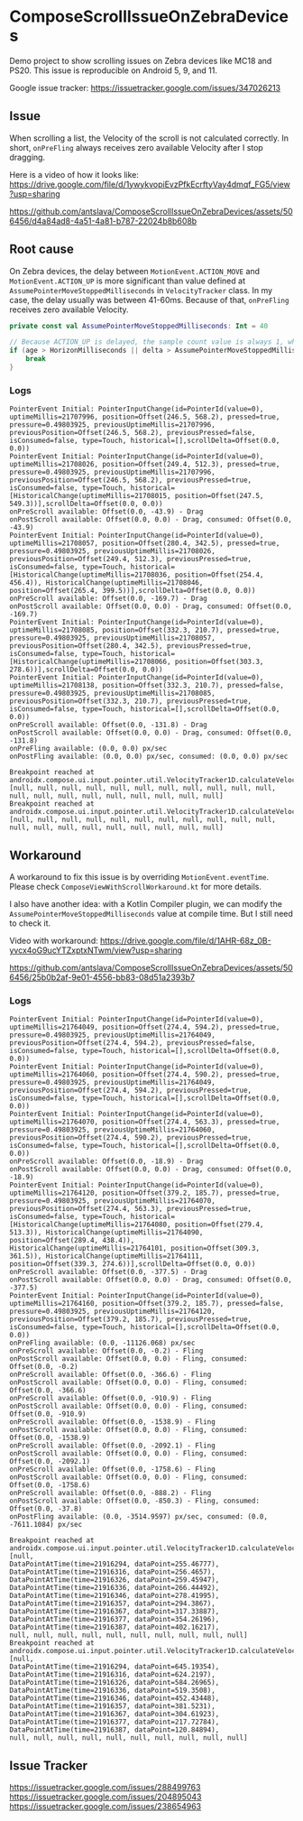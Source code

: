 # ComposeScrollIssueOnZebraDevices

Demo project to show scrolling issues on Zebra devices like MC18 and PS20.
This issue is reproducible on Android 5, 9, and 11.

Google issue tracker: https://issuetracker.google.com/issues/347026213

## Issue

When scrolling a list, the Velocity of the scroll is not calculated correctly.
In short, `onPreFling` always receives zero available Velocity after I stop dragging.

Here is a video of how it looks
like: https://drive.google.com/file/d/1ywykvopiEvzPfkEcrftyVay4dmqf_FG5/view?usp=sharing



https://github.com/antslava/ComposeScrollIssueOnZebraDevices/assets/506456/d4a84ad8-4a51-4a81-b787-22024b8b608b



## Root cause

On Zebra devices, the delay between `MotionEvent.ACTION_MOVE` and `MotionEvent.ACTION_UP` is
more significant than value defined at `AssumePointerMoveStoppedMilliseconds` in `VelocityTracker`
class. In my case, the delay usually was between 41-60ms.
Because of that, `onPreFling` receives zero available Velocity.

```kotlin
private const val AssumePointerMoveStoppedMilliseconds: Int = 40
```

```kotlin
// Because ACTION_UP is delayed, the sample count value is always 1, which is insufficient for the Lsq2 strategy.  
if (age > HorizonMilliseconds || delta > AssumePointerMoveStoppedMilliseconds) {
    break
}
```

### Logs

```
PointerEvent Initial: PointerInputChange(id=PointerId(value=0), uptimeMillis=21707996, position=Offset(246.5, 568.2), pressed=true, pressure=0.49803925, previousUptimeMillis=21707996, previousPosition=Offset(246.5, 568.2), previousPressed=false, isConsumed=false, type=Touch, historical=[],scrollDelta=Offset(0.0, 0.0))
PointerEvent Initial: PointerInputChange(id=PointerId(value=0), uptimeMillis=21708026, position=Offset(249.4, 512.3), pressed=true, pressure=0.49803925, previousUptimeMillis=21707996, previousPosition=Offset(246.5, 568.2), previousPressed=true, isConsumed=false, type=Touch, historical=[HistoricalChange(uptimeMillis=21708015, position=Offset(247.5, 549.3))],scrollDelta=Offset(0.0, 0.0))
onPreScroll available: Offset(0.0, -43.9) - Drag
onPostScroll available: Offset(0.0, 0.0) - Drag, consumed: Offset(0.0, -43.9)
PointerEvent Initial: PointerInputChange(id=PointerId(value=0), uptimeMillis=21708057, position=Offset(280.4, 342.5), pressed=true, pressure=0.49803925, previousUptimeMillis=21708026, previousPosition=Offset(249.4, 512.3), previousPressed=true, isConsumed=false, type=Touch, historical=[HistoricalChange(uptimeMillis=21708036, position=Offset(254.4, 456.4)), HistoricalChange(uptimeMillis=21708046, position=Offset(265.4, 399.5))],scrollDelta=Offset(0.0, 0.0))
onPreScroll available: Offset(0.0, -169.7) - Drag
onPostScroll available: Offset(0.0, 0.0) - Drag, consumed: Offset(0.0, -169.7)
PointerEvent Initial: PointerInputChange(id=PointerId(value=0), uptimeMillis=21708085, position=Offset(332.3, 210.7), pressed=true, pressure=0.49803925, previousUptimeMillis=21708057, previousPosition=Offset(280.4, 342.5), previousPressed=true, isConsumed=false, type=Touch, historical=[HistoricalChange(uptimeMillis=21708066, position=Offset(303.3, 278.6))],scrollDelta=Offset(0.0, 0.0))
PointerEvent Initial: PointerInputChange(id=PointerId(value=0), uptimeMillis=21708138, position=Offset(332.3, 210.7), pressed=false, pressure=0.49803925, previousUptimeMillis=21708085, previousPosition=Offset(332.3, 210.7), previousPressed=true, isConsumed=false, type=Touch, historical=[],scrollDelta=Offset(0.0, 0.0))
onPreScroll available: Offset(0.0, -131.8) - Drag
onPostScroll available: Offset(0.0, 0.0) - Drag, consumed: Offset(0.0, -131.8)
onPreFling available: (0.0, 0.0) px/sec
onPostFling available: (0.0, 0.0) px/sec, consumed: (0.0, 0.0) px/sec

Breakpoint reached at androidx.compose.ui.input.pointer.util.VelocityTracker1D.calculateVelocity(VelocityTracker.kt:228)
[null, null, null, null, null, null, null, null, null, null, null, null, null, null, null, null, null, null, null, null]
Breakpoint reached at androidx.compose.ui.input.pointer.util.VelocityTracker1D.calculateVelocity(VelocityTracker.kt:228)
[null, null, null, null, null, null, null, null, null, null, null, null, null, null, null, null, null, null, null, null]
```

## Workaround

A workaround to fix this issue is by overriding `MotionEvent.eventTime`.
Please check `ComposeViewWithScrollWorkaround.kt` for more details.

I also have another idea: with a Kotlin Compiler plugin, we can
modify the `AssumePointerMoveStoppedMilliseconds` value at compile time.
But I still need to check it.

Video with
workaround: https://drive.google.com/file/d/1AHR-68z_0B-yvcx4oG9ucYTZxptxNTwm/view?usp=sharing



https://github.com/antslava/ComposeScrollIssueOnZebraDevices/assets/506456/25b0b2af-9e01-4556-bb83-08d51a2393b7



### Logs

```
PointerEvent Initial: PointerInputChange(id=PointerId(value=0), uptimeMillis=21764049, position=Offset(274.4, 594.2), pressed=true, pressure=0.49803925, previousUptimeMillis=21764049, previousPosition=Offset(274.4, 594.2), previousPressed=false, isConsumed=false, type=Touch, historical=[],scrollDelta=Offset(0.0, 0.0))
PointerEvent Initial: PointerInputChange(id=PointerId(value=0), uptimeMillis=21764060, position=Offset(274.4, 590.2), pressed=true, pressure=0.49803925, previousUptimeMillis=21764049, previousPosition=Offset(274.4, 594.2), previousPressed=true, isConsumed=false, type=Touch, historical=[],scrollDelta=Offset(0.0, 0.0))
PointerEvent Initial: PointerInputChange(id=PointerId(value=0), uptimeMillis=21764070, position=Offset(274.4, 563.3), pressed=true, pressure=0.49803925, previousUptimeMillis=21764060, previousPosition=Offset(274.4, 590.2), previousPressed=true, isConsumed=false, type=Touch, historical=[],scrollDelta=Offset(0.0, 0.0))
onPreScroll available: Offset(0.0, -18.9) - Drag
onPostScroll available: Offset(0.0, 0.0) - Drag, consumed: Offset(0.0, -18.9)
PointerEvent Initial: PointerInputChange(id=PointerId(value=0), uptimeMillis=21764120, position=Offset(379.2, 185.7), pressed=true, pressure=0.49803925, previousUptimeMillis=21764070, previousPosition=Offset(274.4, 563.3), previousPressed=true, isConsumed=false, type=Touch, historical=[HistoricalChange(uptimeMillis=21764080, position=Offset(279.4, 513.3)), HistoricalChange(uptimeMillis=21764090, position=Offset(289.4, 438.4)), HistoricalChange(uptimeMillis=21764101, position=Offset(309.3, 361.5)), HistoricalChange(uptimeMillis=21764111, position=Offset(339.3, 274.6))],scrollDelta=Offset(0.0, 0.0))
onPreScroll available: Offset(0.0, -377.5) - Drag
onPostScroll available: Offset(0.0, 0.0) - Drag, consumed: Offset(0.0, -377.5)
PointerEvent Initial: PointerInputChange(id=PointerId(value=0), uptimeMillis=21764160, position=Offset(379.2, 185.7), pressed=false, pressure=0.49803925, previousUptimeMillis=21764120, previousPosition=Offset(379.2, 185.7), previousPressed=true, isConsumed=false, type=Touch, historical=[],scrollDelta=Offset(0.0, 0.0))
onPreFling available: (0.0, -11126.068) px/sec
onPreScroll available: Offset(0.0, -0.2) - Fling
onPostScroll available: Offset(0.0, 0.0) - Fling, consumed: Offset(0.0, -0.2)
onPreScroll available: Offset(0.0, -366.6) - Fling
onPostScroll available: Offset(0.0, 0.0) - Fling, consumed: Offset(0.0, -366.6)
onPreScroll available: Offset(0.0, -910.9) - Fling
onPostScroll available: Offset(0.0, 0.0) - Fling, consumed: Offset(0.0, -910.9)
onPreScroll available: Offset(0.0, -1538.9) - Fling
onPostScroll available: Offset(0.0, 0.0) - Fling, consumed: Offset(0.0, -1538.9)
onPreScroll available: Offset(0.0, -2092.1) - Fling
onPostScroll available: Offset(0.0, 0.0) - Fling, consumed: Offset(0.0, -2092.1)
onPreScroll available: Offset(0.0, -1758.6) - Fling
onPostScroll available: Offset(0.0, 0.0) - Fling, consumed: Offset(0.0, -1758.6)
onPreScroll available: Offset(0.0, -888.2) - Fling
onPostScroll available: Offset(0.0, -850.3) - Fling, consumed: Offset(0.0, -37.8)
onPostFling available: (0.0, -3514.9597) px/sec, consumed: (0.0, -7611.1084) px/sec

Breakpoint reached at androidx.compose.ui.input.pointer.util.VelocityTracker1D.calculateVelocity(VelocityTracker.kt:228)
[null, 
DataPointAtTime(time=21916294, dataPoint=255.46777),
DataPointAtTime(time=21916316, dataPoint=256.4657),
DataPointAtTime(time=21916326, dataPoint=259.45947),
DataPointAtTime(time=21916336, dataPoint=266.44492),
DataPointAtTime(time=21916346, dataPoint=278.41995),
DataPointAtTime(time=21916357, dataPoint=294.3867),
DataPointAtTime(time=21916367, dataPoint=317.33887),
DataPointAtTime(time=21916377, dataPoint=354.26196),
DataPointAtTime(time=21916387, dataPoint=402.16217),
null, null, null, null, null, null, null, null, null, null]
Breakpoint reached at androidx.compose.ui.input.pointer.util.VelocityTracker1D.calculateVelocity(VelocityTracker.kt:228)
[null, 
DataPointAtTime(time=21916294, dataPoint=645.19354),
DataPointAtTime(time=21916316, dataPoint=624.2197),
DataPointAtTime(time=21916326, dataPoint=584.26965),
DataPointAtTime(time=21916336, dataPoint=519.3508),
DataPointAtTime(time=21916346, dataPoint=452.43448),
DataPointAtTime(time=21916357, dataPoint=381.5231),
DataPointAtTime(time=21916367, dataPoint=304.61923),
DataPointAtTime(time=21916377, dataPoint=217.72784),
DataPointAtTime(time=21916387, dataPoint=120.84894),
null, null, null, null, null, null, null, null, null, null]
```

## Issue Tracker

https://issuetracker.google.com/issues/288499763
https://issuetracker.google.com/issues/204895043
https://issuetracker.google.com/issues/238654963
